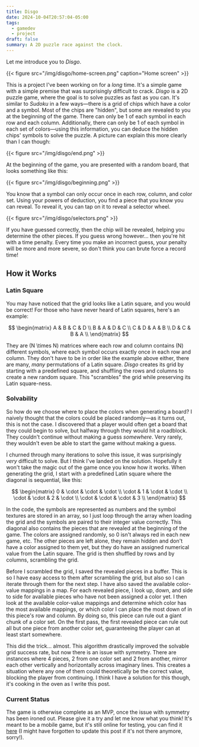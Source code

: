 ```yaml
---
title: Disgo
date: 2024-10-04T20:57:04-05:00
tags:
  - gamedev
  - project
draft: false
summary: A 2D puzzle race against the clock.
---
```


Let me introduce you to _Disgo_.

{{< figure src="/img/disgo/home-screen.png" caption="Home screen"  >}}

This is a project I've been working on for a _long_ time. It's a simple game with a simple premise that was surprisingly difficult to crack. _Disgo_ is a 2D puzzle game, where the goal is to solve puzzles as fast as you can. It's similar to _Sudoku_ in a few ways—there is a grid of chips which have a color and a symbol. Most of the chips are "hidden", but some are revealed to you at the beginning of the game. There can only be 1 of each symbol in each row and each column. Additionally, there can only be 1 of each symbol in each set of colors—using this information, you can deduce the hidden chips' symbols to solve the puzzle. A picture can explain this more clearly than I can though:

{{< figure src="/img/disgo/end.png" >}}

At the beginning of the game, you are presented with a random board, that looks something like this:

{{< figure src="/img/disgo/beginning.png"  >}}

You know that a symbol can only occur once in each row, column, and color set. Using your powers of deduction, you find a piece that you know you can reveal. To reveal it, you can tap on it to reveal a selector wheel.

{{< figure src="/img/disgo/selectors.png" >}}

If you have guessed correctly, then the chip will be revealed, helping you determine the other pieces. If you guess wrong however… then you're hit with a time penalty. Every time you make an incorrect guess, your penalty will be more and more severe, so don't think you can brute force a record time!

## How it Works

### Latin Square

You may have noticed that the grid looks like a Latin square, and you would be correct! For those who have never heard of Latin squares, here's an example:

$$
\begin{matrix}
A & B & C & D \\
B & A & D & C \\
C & D & A & B \\
D & C & B & A \\
\end{matrix}
$$

They are \(N \times N\) matrices where each row and column contains \(N\) different symbols, where each symbol occurs exactly once in each row and column. They don't have to be in order like the example above either, there are many, _many_ permutations of a Latin square. _Disgo_ creates its grid by starting with a predefined square, and shuffling the rows and columns to create a new random square. This "scrambles" the grid while preserving its Latin square-ness.

### Solvability

So how do we choose where to place the colors when generating a board? I naively thought that the colors could be placed randomly—as it turns out, this is not the case. I discovered that a player would often get a board that they could begin to solve, but halfway through they would hit a roadblock. They couldn't continue without making a guess _somewhere_. Very rarely, they wouldn't even be able to start the game without making a guess.

I churned through many iterations to solve this issue, it was surprisingly _very_ difficult to solve. But I think I've landed on the solution. Hopefully it won't take the magic out of the game once you know how it works. When generating the grid, I start with a predefined Latin square where the diagonal is sequential, like this:

$$
\begin{matrix}
 0 & \cdot & \cdot & \cdot \\
\cdot & 1 & \cdot & \cdot \\
\cdot & \cdot & 2 & \cdot \\
\cdot & \cdot & \cdot & 3 \\
\end{matrix}
$$

In the code, the symbols are represented as numbers and the symbol textures are stored in an array, so I just loop through the array when loading the grid and the symbols are paired to their integer value correctly. This diagonal also contains the pieces that are revealed at the beginning of the game. The colors are assigned randomly, so 0 isn't always red in each new game, etc. The other pieces are left alone, they remain hidden and don't have a color assigned to them yet, but they do have an assigned numerical value from the Latin square. The grid is then shuffled by rows and by columns, scrambling the grid.

Before I scrambled the grid, I saved the revealed pieces in a buffer. This is so I have easy access to them after scrambling the grid, but also so I can iterate through them for the next step. I have also saved the available color-value mappings in a map. For each revealed piece, I look up, down, and side to side for available pieces who have not been assigned a color yet. I then look at the available color-value mappings and determine which color has the most available mappings, or which color I can place the most down of in this piece's row and column. By doing so, this piece can rule out a giant chunk of a color set. On the first pass, the first revealed piece can rule out all but one piece from another color set, guaranteeing the player can at least start somewhere.

This did the trick… almost. This algorithm drastically improved the solvable grid success rate, but now there is an issue with symmetry. There are instances where 4 pieces, 2 from one color set and 2 from another, mirror each other vertically and horizontally across imaginary lines. This creates a situation where any one of them could theoretically be the correct value, blocking the player from continuing. I think I have a solution for this though, it's cooking in the oven as I write this post.

### Current Status

The game is otherwise complete as an MVP, once the issue with symmetry has been ironed out. Please give it a try and let me know what you think! It's meant to be a mobile game, but it's still online for testing, you can find it [here](https://disgogame.netlify.app/) (I might have forgotten to update this post if it's not there anymore, sorry!).
